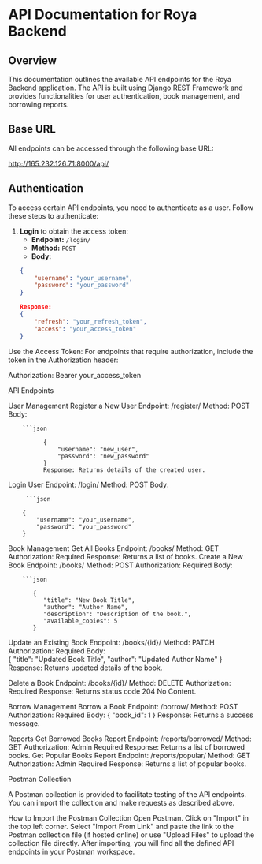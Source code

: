 # API Documentation for Roya Backend

## Overview

This documentation outlines the available API endpoints for the Roya Backend application. The API is built using Django REST Framework and provides functionalities for user authentication, book management, and borrowing reports.

## Base URL

All endpoints can be accessed through the following base URL:

http://165.232.126.71:8000/api/


## Authentication

To access certain API endpoints, you need to authenticate as a user. Follow these steps to authenticate:

1. **Login** to obtain the access token:
   - **Endpoint:** `/login/`
   - **Method:** `POST`
   - **Body:**
   ```json
   {
       "username": "your_username",
       "password": "your_password"
   }

   Response:
   {
       "refresh": "your_refresh_token",
       "access": "your_access_token"
   }

Use the Access Token: For endpoints that require authorization, include the token in the Authorization header:

Authorization: Bearer your_access_token


API Endpoints

User Management
    Register a New User
        Endpoint: /register/
        Method: POST
        Body:
        
        ```json
              
              {
                  "username": "new_user",
                  "password": "new_password"
              }
              Response: Returns details of the created user.
  
  
  Login User
        Endpoint: /login/
        Method: POST
         Body:
         
         ```json
         
        {
            "username": "your_username",
            "password": "your_password"
        }

Book Management
    Get All Books
        Endpoint: /books/
        Method: GET
        Authorization: Required
        Response: Returns a list of books.
    Create a New Book
        Endpoint: /books/
        Method: POST
        Authorization: Required
        Body:
        
        ```json
        
           {
              "title": "New Book Title",
              "author": "Author Name",
              "description": "Description of the book.",
              "available_copies": 5
           }

   Update an Existing Book
        Endpoint: /books/{id}/
        Method: PATCH
        Authorization: Required
        Body:     
        {
          "title": "Updated Book Title",
          "author": "Updated Author Name"
        }
        Response: Returns updated details of the book.


   Delete a Book
        Endpoint: /books/{id}/
        Method: DELETE
        Authorization: Required
        Response: Returns status code 204 No Content.     


   Borrow Management
        Borrow a Book
        Endpoint: /borrow/
        Method: POST
        Authorization: Required
        Body:
        {
           "book_id": 1
        }
        Response: Returns a success message.



   Reports
        Get Borrowed Books Report
        Endpoint: /reports/borrowed/
        Method: GET
        Authorization: Admin Required
        Response: Returns a list of borrowed books.
        Get Popular Books Report
        Endpoint: /reports/popular/
        Method: GET
        Authorization: Admin Required
        Response: Returns a list of popular books.     




Postman Collection

A Postman collection is provided to facilitate testing of the API endpoints. You can import the collection and make requests as described above.

How to Import the Postman Collection
Open Postman.
Click on "Import" in the top left corner.
Select "Import From Link" and paste the link to the Postman collection file (if hosted online) or use "Upload Files" to upload the collection file directly.
After importing, you will find all the defined API endpoints in your Postman workspace.

              


